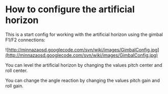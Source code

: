 # How to configure the artificial horizon #


This is a start config for working with the artificial horizon using the gimbal F1/F2 connections:

![http://minnazaosd.googlecode.com/svn/wiki/images/GimbalConfig.jpg](http://minnazaosd.googlecode.com/svn/wiki/images/GimbalConfig.jpg)

You can level the artificial horizon by changing the values pitch center and roll center.

You can change the angle reaction by changing the values pitch gain and roll gain.